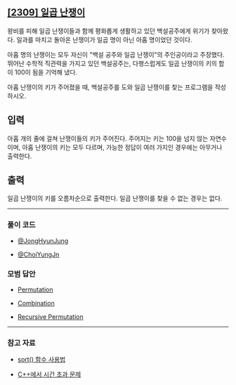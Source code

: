 ## [[2309] 일곱 난쟁이](https://www.acmicpc.net/problem/2309)
왕비를 피해 일곱 난쟁이들과 함께 평화롭게 생활하고 있던 백설공주에게 위기가 찾아왔다. 일과를 마치고 돌아온 난쟁이가 일곱 명이 아닌 아홉 명이었던 것이다.

아홉 명의 난쟁이는 모두 자신이 "백설 공주와 일곱 난쟁이"의 주인공이라고 주장했다. 뛰어난 수학적 직관력을 가지고 있던 백설공주는, 다행스럽게도 일곱 난쟁이의 키의 합이 100이 됨을 기억해 냈다.

아홉 난쟁이의 키가 주어졌을 때, 백설공주를 도와 일곱 난쟁이를 찾는 프로그램을 작성하시오.

## 입력
아홉 개의 줄에 걸쳐 난쟁이들의 키가 주어진다. 주어지는 키는 100을 넘지 않는 자연수이며, 아홉 난쟁이의 키는 모두 다르며, 가능한 정답이 여러 가지인 경우에는 아무거나 출력한다.

## 출력
일곱 난쟁이의 키를 오름차순으로 출력한다. 일곱 난쟁이를 찾을 수 없는 경우는 없다.

*** 

### 풀이 코드

- [@JongHyunJung](https://github.com/almond0115/Algorithm-CodingTest/blob/main/BackJoon/2309/jjh.cpp)

- [@ChoiYungJn](https://github.com/almond0115/Algorithm-CodingTest/blob/main/BackJoon/2309/cyj.cpp)

### 모범 답안

- [Permutation](https://github.com/almond0115/Algorithm-CodingTest/blob/main/BackJoon/2309/solution_1.cpp)

- [Combination](https://github.com/almond0115/Algorithm-CodingTest/blob/main/BackJoon/2309/solution_2.cpp)

- [Recursive Permutation](https://github.com/almond0115/Algorithm-CodingTest/blob/main/BackJoon/2309/solution_3.cpp)

***

### 참고 자료

* [sort() 함수 사용법](https://almond0115.tistory.com/entry/sort-함수-사용법)

* [C++에서 시간 초과 문제](https://almond0115.tistory.com/entry/코테에서-C-시간-초과-문제를-개선하는-3가지-방법)